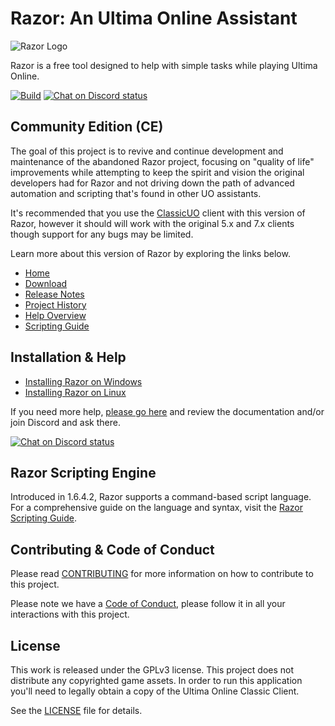 # Razor: An Ultima Online Assistant

![Razor Logo](https://imgur.com/jTtHLVF.png)

Razor is a free tool designed to help with simple tasks while playing Ultima Online.

[![Build](https://github.com/markdwags/Razor/actions/workflows/build.yml/badge.svg)](https://github.com/markdwags/Razor/actions/workflows/build.yml) [![Chat on Discord status](https://img.shields.io/discord/458277173208547350.svg?logo=discord)](https://discord.gg/VdyCpjQ)

## Community Edition (CE)

The goal of this project is to revive and continue development and maintenance of the abandoned Razor project, focusing on "quality of life" improvements while attempting to keep the spirit and vision the original developers had for Razor and not driving down the path of advanced automation and scripting that's found in other UO assistants.

It's recommended that you use the [ClassicUO](https://github.com/ClassicUO/ClassicUO) client with this version of Razor, however it should will work with the original 5.x and 7.x clients though support for any bugs may be limited.

Learn more about this version of Razor by exploring the links below.

- [Home](https://www.razorce.com)
- [Download](https://www.razorce.com/download/)
- [Release Notes](https://www.razorce.com/releasenotes/)
- [Project History](https://www.razorce.com/#history)
- [Help Overview](https://www.razorce.com/help/)
- [Scripting Guide](https://www.razorce.com/guide/)

## Installation & Help

- [Installing Razor on Windows](https://www.razorce.com/install/windows/)
- [Installing Razor on Linux](https://www.razorce.com/install/linux/)

If you need more help, [please go here](https://www.razorce.com/help) and review the documentation and/or join Discord and ask there.

[![Chat on Discord status](https://img.shields.io/discord/458277173208547350.svg?logo=discord)](https://discord.gg/VdyCpjQ)

## Razor Scripting Engine

Introduced in 1.6.4.2, Razor supports a command-based script language. For a comprehensive guide on the language and syntax, visit the [Razor Scripting Guide](https://www.razorce.com/guide/).

## Contributing & Code of Conduct

Please read [CONTRIBUTING](CONTRIBUTING.md) for more information on how to contribute to this project.

Please note we have a [Code of Conduct](CODE_OF_CONDUCT.md), please follow it in all your interactions with this project.

## License

This work is released under the GPLv3 license. This project does not distribute any copyrighted game assets. In order to run this application you'll need to legally obtain a copy of the Ultima Online Classic Client.

See the [LICENSE](LICENSE.md) file for details.
